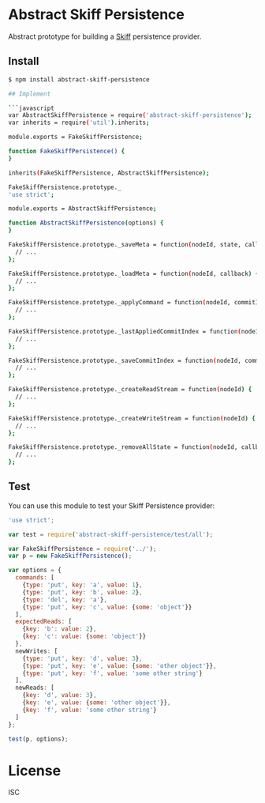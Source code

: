 # Abstract Skiff Persistence

Abstract prototype for building a [Skiff](https://github.com/pgte/skiff) persistence provider.

## Install

```bash
$ npm install abstract-skiff-persistence

## Implement

```javascript
var AbstractSkiffPersistence = require('abstract-skiff-persistence');
var inherits = require('util').inherits;

module.exports = FakeSkiffPersistence;

function FakeSkiffPersistence() {
}

inherits(FakeSkiffPersistence, AbstractSkiffPersistence);

FakeSkiffPersistence.prototype._
'use strict';

module.exports = AbstractSkiffPersistence;

function AbstractSkiffPersistence(options) {
}

FakeSkiffPersistence.prototype._saveMeta = function(nodeId, state, callback) {
  // ...
};

FakeSkiffPersistence.prototype._loadMeta = function(nodeId, callback) {
  // ...
};

FakeSkiffPersistence.prototype._applyCommand = function(nodeId, commitIndex, command, callback) {
  // ...
};

FakeSkiffPersistence.prototype._lastAppliedCommitIndex = function(nodeId, callback) {
  // ...
};

FakeSkiffPersistence.prototype._saveCommitIndex = function(nodeId, commitIndex, callback) {
  // ...
};

FakeSkiffPersistence.prototype._createReadStream = function(nodeId) {
  // ...
};

FakeSkiffPersistence.prototype._createWriteStream = function(nodeId) {
  // ...
};

FakeSkiffPersistence.prototype._removeAllState = function(nodeId, callback) {
  // ...
};
```

## Test

You can use this module to test your Skiff Persistence provider:

```javascript
'use strict';

var test = require('abstract-skiff-persistence/test/all');

var FakeSkiffPersistence = require('../');
var p = new FakeSkiffPersistence();

var options = {
  commands: [
    {type: 'put', key: 'a', value: 1},
    {type: 'put', key: 'b', value: 2},
    {type: 'del', key: 'a'},
    {type: 'put', key: 'c', value: {some: 'object'}}
  ],
  expectedReads: [
    {key: 'b': value: 2},
    {key: 'c': value: {some: 'object'}}
  },
  newWrites: [
    {type: 'put', key: 'd', value: 3},
    {type: 'put', key: 'e', value: {some: 'other object'}},
    {type: 'put', key: 'f', value: 'some other string'}
  ],
  newReads: [
    {key: 'd', value: 3},
    {key: 'e', value: {some: 'other object'}},
    {key: 'f', value: 'some other string'}
  ]
};

test(p, options);
```

# License

ISC